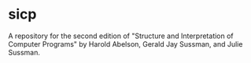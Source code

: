 # sicp
A repository for the second edition of "Structure and Interpretation of Computer Programs" by Harold Abelson, Gerald Jay Sussman, and Julie Sussman.
